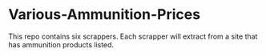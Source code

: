 # Various-Ammunition-Prices

This repo contains six scrappers. Each scrapper will extract from a site that has ammunition products listed.
